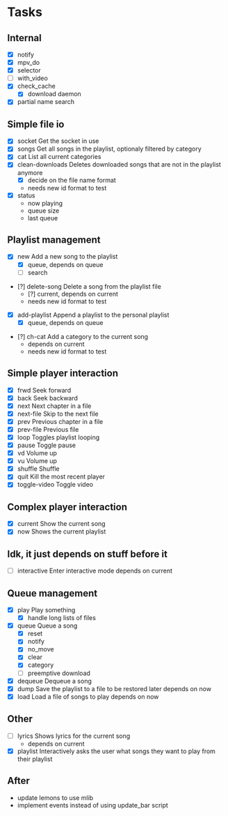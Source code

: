 
# Tasks

## Internal

 - [x] notify
 - [x] mpv_do
 - [x] selector
 - [ ] with_video
 - [x] check_cache
     - [x] download daemon
 - [x] partial name search

## Simple file io

 - [x] socket             Get the socket in use
 - [x] songs              Get all songs in the playlist, optionaly filtered by category
 - [x] cat                List all current categories
 - [x] clean-downloads    Deletes downloaded songs that are not in the playlist anymore
     - [x] decide on the file name format
     - needs new id format to test
 - [x] status
     - now playing
     - queue size
     - last queue

## Playlist management

 - [x] new                Add a new song to the playlist
     - [x] queue, depends on queue
     - [ ] search
 - [?] delete-song        Delete a song from the playlist file
     - [?] current, depends on current
     - needs new id format to test
 - [x] add-playlist       Append a playlist to the personal playlist
     - [x] queue, depends on queue
 - [?] ch-cat             Add a category to the current song
     - depends on current
     - needs new id format to test

## Simple player interaction

 - [x] frwd               Seek forward
 - [x] back               Seek backward
 - [x] next               Next chapter in a file
 - [x] next-file          Skip to the next file
 - [x] prev               Previous chapter in a file
 - [x] prev-file          Previous file
 - [x] loop               Toggles playlist looping
 - [x] pause              Toggle pause
 - [x] vd                 Volume up
 - [x] vu                 Volume up
 - [x] shuffle            Shuffle
 - [x] quit               Kill the most recent player
 - [x] toggle-video       Toggle video

## Complex player interaction

 - [x] current            Show the current song
 - [x] now                Shows the current playlist

## Idk, it just depends on stuff before it

 - [ ] interactive        Enter interactive mode
     depends on current

## Queue management
 - [x] play               Play something
     - [x] handle long lists of files
 - [x] queue              Queue a song
     - [x] reset
     - [x] notify
     - [x] no_move
     - [x] clear
     - [x] category
     - [ ] preemptive download
 - [x] dequeue            Dequeue a song
 - [x] dump               Save the playlist to a file to be restored later
     depends on now
 - [x] load               Load a file of songs to play
     depends on now

## Other

 - [ ] lyrics             Shows lyrics for the current song
     - depends on current
 - [x] playlist           Interactively asks the user what songs they want to play from their playlist

## After

- update lemons to use mlib
- implement events instead of using update_bar script
